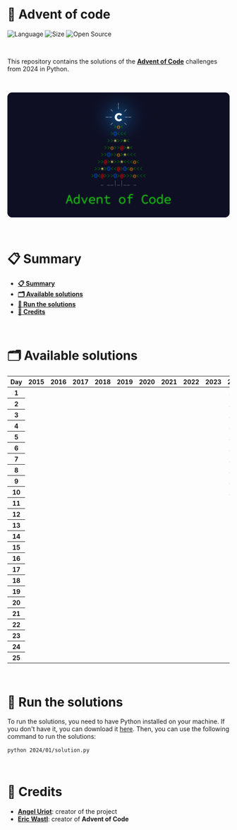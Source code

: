 # 🎄 Advent of code

![Language](https://img.shields.io/badge/Language-Python-f2cb1b)
![Size](https://img.shields.io/badge/Size-2.7Mo-f12222)
![Open Source](https://badges.frapsoft.com/os/v2/open-source.svg?v=103)

<br/>

This repository contains the solutions of the [**Advent of Code**](https://adventofcode.com/) challenges from 2024 in Python.

<br/>

<p align="center">
	<img src="resources/misc/thumbnail.png" width="750">
</p>

<br/>

# 📋 Summary

* **[📋 Summary](#-summary)**
* **[🗂️ Available solutions](#-available-solution)**
* **[🚀 Run the solutions](#-run-the-solutions)**
* **[🙏 Credits](#-credits)**

<br/>

# 🗂️ Available solutions

<table style="border-collapse: collapse; text-align: center;">
	<thead>
		<tr>
		<th style="text-align:center">Day</th>
		<th style="text-align:center">2015</th>
		<th style="text-align:center">2016</th>
		<th style="text-align:center">2017</th>
		<th style="text-align:center">2018</th>
		<th style="text-align:center">2019</th>
		<th style="text-align:center">2020</th>
		<th style="text-align:center">2021</th>
		<th style="text-align:center">2022</th>
		<th style="text-align:center">2023</th>
		<th style="text-align:center">2024</th>
		</tr>
	</thead>
	<tbody>
		<tr>
			<th style="text-align:center">1</th>
			<td style="text-align:center"></td>
			<td style="text-align:center"></td>
			<td style="text-align:center"></td>
			<td style="text-align:center"></td>
			<td style="text-align:center"></td>
			<td style="text-align:center"></td>
			<td style="text-align:center"></td>
			<td style="text-align:center"></td>
			<td style="text-align:center"></td>
			<td style="text-align:center"><a href="2024/01/solution.p"><b>✱ ✱</b></a></td>
		</tr>
		<tr>
			<th style="text-align:center">2</th>
			<td style="text-align:center"></td>
			<td style="text-align:center"></td>
			<td style="text-align:center"></td>
			<td style="text-align:center"></td>
			<td style="text-align:center"></td>
			<td style="text-align:center"></td>
			<td style="text-align:center"></td>
			<td style="text-align:center"></td>
			<td style="text-align:center"></td>
			<td style="text-align:center"><a href="2024/02/solution.p"><b>✱ ✱</b></a></td>
		</tr>
		<tr>
			<th style="text-align:center">3</th>
			<td style="text-align:center"></td>
			<td style="text-align:center"></td>
			<td style="text-align:center"></td>
			<td style="text-align:center"></td>
			<td style="text-align:center"></td>
			<td style="text-align:center"></td>
			<td style="text-align:center"></td>
			<td style="text-align:center"></td>
			<td style="text-align:center"></td>
			<td style="text-align:center"><a href="2024/03/solution.p"><b>✱ ✱</b></a></td>
		</tr>
		<tr>
			<th style="text-align:center">4</th>
			<td style="text-align:center"></td>
			<td style="text-align:center"></td>
			<td style="text-align:center"></td>
			<td style="text-align:center"></td>
			<td style="text-align:center"></td>
			<td style="text-align:center"></td>
			<td style="text-align:center"></td>
			<td style="text-align:center"></td>
			<td style="text-align:center"></td>
			<td style="text-align:center"><a href="2024/04/solution.p"><b>✱ ✱</b></a></td>
		</tr>
		<tr>
			<th style="text-align:center">5</th>
			<td style="text-align:center"></td>
			<td style="text-align:center"></td>
			<td style="text-align:center"></td>
			<td style="text-align:center"></td>
			<td style="text-align:center"></td>
			<td style="text-align:center"></td>
			<td style="text-align:center"></td>
			<td style="text-align:center"></td>
			<td style="text-align:center"></td>
			<td style="text-align:center"><a href="2024/05/solution.p"><b>✱ ✱</b></a></td>
		</tr>
		<tr>
			<th style="text-align:center">6</th>
			<td style="text-align:center"></td>
			<td style="text-align:center"></td>
			<td style="text-align:center"></td>
			<td style="text-align:center"></td>
			<td style="text-align:center"></td>
			<td style="text-align:center"></td>
			<td style="text-align:center"></td>
			<td style="text-align:center"></td>
			<td style="text-align:center"></td>
			<td style="text-align:center"><a href="2024/06/solution.p"><b>✱ ✱</b></a></td>
		</tr>
		<tr>
			<th style="text-align:center">7</th>
			<td style="text-align:center"></td>
			<td style="text-align:center"></td>
			<td style="text-align:center"></td>
			<td style="text-align:center"></td>
			<td style="text-align:center"></td>
			<td style="text-align:center"></td>
			<td style="text-align:center"></td>
			<td style="text-align:center"></td>
			<td style="text-align:center"></td>
			<td style="text-align:center"><a href="2024/07/solution.p"><b>✱ ✱</b></a></td>
		</tr>
		<tr>
			<th style="text-align:center">8</th>
			<td style="text-align:center"></td>
			<td style="text-align:center"></td>
			<td style="text-align:center"></td>
			<td style="text-align:center"></td>
			<td style="text-align:center"></td>
			<td style="text-align:center"></td>
			<td style="text-align:center"></td>
			<td style="text-align:center"></td>
			<td style="text-align:center"></td>
			<td style="text-align:center"><a href="2024/08/solution.p"><b>✱ ✱</b></a></td>
		</tr>
		<tr>
			<th style="text-align:center">9</th>
			<td style="text-align:center"></td>
			<td style="text-align:center"></td>
			<td style="text-align:center"></td>
			<td style="text-align:center"></td>
			<td style="text-align:center"></td>
			<td style="text-align:center"></td>
			<td style="text-align:center"></td>
			<td style="text-align:center"></td>
			<td style="text-align:center"></td>
			<td style="text-align:center"><a href="2024/09/solution.p"><b>✱ ✱</b></a></td>
		</tr>
		<tr>
			<th style="text-align:center">10</th>
			<td style="text-align:center"></td>
			<td style="text-align:center"></td>
			<td style="text-align:center"></td>
			<td style="text-align:center"></td>
			<td style="text-align:center"></td>
			<td style="text-align:center"></td>
			<td style="text-align:center"></td>
			<td style="text-align:center"></td>
			<td style="text-align:center"></td>
			<td style="text-align:center"><a href="2024/10/solution.p"><b>✱ ✱</b></a></td>
		</tr>
		<tr>
			<th style="text-align:center">11</th>
			<td style="text-align:center"></td>
			<td style="text-align:center"></td>
			<td style="text-align:center"></td>
			<td style="text-align:center"></td>
			<td style="text-align:center"></td>
			<td style="text-align:center"></td>
			<td style="text-align:center"></td>
			<td style="text-align:center"></td>
			<td style="text-align:center"></td>
			<td style="text-align:center"></td>
		</tr>
		<tr>
			<th style="text-align:center">12</th>
			<td style="text-align:center"></td>
			<td style="text-align:center"></td>
			<td style="text-align:center"></td>
			<td style="text-align:center"></td>
			<td style="text-align:center"></td>
			<td style="text-align:center"></td>
			<td style="text-align:center"></td>
			<td style="text-align:center"></td>
			<td style="text-align:center"></td>
			<td style="text-align:center"></td>
		</tr>
		<tr>
			<th style="text-align:center">13</th>
			<td style="text-align:center"></td>
			<td style="text-align:center"></td>
			<td style="text-align:center"></td>
			<td style="text-align:center"></td>
			<td style="text-align:center"></td>
			<td style="text-align:center"></td>
			<td style="text-align:center"></td>
			<td style="text-align:center"></td>
			<td style="text-align:center"></td>
			<td style="text-align:center"></td>
		</tr>
		<tr>
			<th style="text-align:center">14</th>
			<td style="text-align:center"></td>
			<td style="text-align:center"></td>
			<td style="text-align:center"></td>
			<td style="text-align:center"></td>
			<td style="text-align:center"></td>
			<td style="text-align:center"></td>
			<td style="text-align:center"></td>
			<td style="text-align:center"></td>
			<td style="text-align:center"></td>
			<td style="text-align:center"></td>
		</tr>
		<tr>
			<th style="text-align:center">15</th>
			<td style="text-align:center"></td>
			<td style="text-align:center"></td>
			<td style="text-align:center"></td>
			<td style="text-align:center"></td>
			<td style="text-align:center"></td>
			<td style="text-align:center"></td>
			<td style="text-align:center"></td>
			<td style="text-align:center"></td>
			<td style="text-align:center"></td>
			<td style="text-align:center"></td>
		</tr>
		<tr>
			<th style="text-align:center">16</th>
			<td style="text-align:center"></td>
			<td style="text-align:center"></td>
			<td style="text-align:center"></td>
			<td style="text-align:center"></td>
			<td style="text-align:center"></td>
			<td style="text-align:center"></td>
			<td style="text-align:center"></td>
			<td style="text-align:center"></td>
			<td style="text-align:center"></td>
			<td style="text-align:center"></td>
		</tr>
		<tr>
			<th style="text-align:center">17</th>
			<td style="text-align:center"></td>
			<td style="text-align:center"></td>
			<td style="text-align:center"></td>
			<td style="text-align:center"></td>
			<td style="text-align:center"></td>
			<td style="text-align:center"></td>
			<td style="text-align:center"></td>
			<td style="text-align:center"></td>
			<td style="text-align:center"></td>
			<td style="text-align:center"></td>
		</tr>
		<tr>
			<th style="text-align:center">18</th>
			<td style="text-align:center"></td>
			<td style="text-align:center"></td>
			<td style="text-align:center"></td>
			<td style="text-align:center"></td>
			<td style="text-align:center"></td>
			<td style="text-align:center"></td>
			<td style="text-align:center"></td>
			<td style="text-align:center"></td>
			<td style="text-align:center"></td>
			<td style="text-align:center"></td>
		</tr>
		<tr>
			<th style="text-align:center">19</th>
			<td style="text-align:center"></td>
			<td style="text-align:center"></td>
			<td style="text-align:center"></td>
			<td style="text-align:center"></td>
			<td style="text-align:center"></td>
			<td style="text-align:center"></td>
			<td style="text-align:center"></td>
			<td style="text-align:center"></td>
			<td style="text-align:center"></td>
			<td style="text-align:center"></td>
		</tr>
		<tr>
			<th style="text-align:center">20</th>
			<td style="text-align:center"></td>
			<td style="text-align:center"></td>
			<td style="text-align:center"></td>
			<td style="text-align:center"></td>
			<td style="text-align:center"></td>
			<td style="text-align:center"></td>
			<td style="text-align:center"></td>
			<td style="text-align:center"></td>
			<td style="text-align:center"></td>
			<td style="text-align:center"></td>
		</tr>
		<tr>
			<th style="text-align:center">21</th>
			<td style="text-align:center"></td>
			<td style="text-align:center"></td>
			<td style="text-align:center"></td>
			<td style="text-align:center"></td>
			<td style="text-align:center"></td>
			<td style="text-align:center"></td>
			<td style="text-align:center"></td>
			<td style="text-align:center"></td>
			<td style="text-align:center"></td>
			<td style="text-align:center"></td>
		</tr>
		<tr>
			<th style="text-align:center">22</th>
			<td style="text-align:center"></td>
			<td style="text-align:center"></td>
			<td style="text-align:center"></td>
			<td style="text-align:center"></td>
			<td style="text-align:center"></td>
			<td style="text-align:center"></td>
			<td style="text-align:center"></td>
			<td style="text-align:center"></td>
			<td style="text-align:center"></td>
			<td style="text-align:center"></td>
		</tr>
		<tr>
			<th style="text-align:center">23</th>
			<td style="text-align:center"></td>
			<td style="text-align:center"></td>
			<td style="text-align:center"></td>
			<td style="text-align:center"></td>
			<td style="text-align:center"></td>
			<td style="text-align:center"></td>
			<td style="text-align:center"></td>
			<td style="text-align:center"></td>
			<td style="text-align:center"></td>
			<td style="text-align:center"></td>
		</tr>
		<tr>
			<th style="text-align:center">24</th>
			<td style="text-align:center"></td>
			<td style="text-align:center"></td>
			<td style="text-align:center"></td>
			<td style="text-align:center"></td>
			<td style="text-align:center"></td>
			<td style="text-align:center"></td>
			<td style="text-align:center"></td>
			<td style="text-align:center"></td>
			<td style="text-align:center"></td>
			<td style="text-align:center"></td>
		</tr>
		<tr>
			<th style="text-align:center">25</th>
			<td style="text-align:center"></td>
			<td style="text-align:center"></td>
			<td style="text-align:center"></td>
			<td style="text-align:center"></td>
			<td style="text-align:center"></td>
			<td style="text-align:center"></td>
			<td style="text-align:center"></td>
			<td style="text-align:center"></td>
			<td style="text-align:center"></td>
			<td style="text-align:center"></td>
		</tr>
	</tbody>
</table>

<br/>

# 🚀 Run the solutions

To run the solutions, you need to have Python installed on your machine. If you don't have it, you can download it [here](https://www.python.org/downloads/). Then, you can use the following command to run the solutions:

```console
python 2024/01/solution.py
```

<br/>

# 🙏 Credits

* [**Angel Uriot**](https://github.com/angeluriot): creator of the project
* [**Eric Wastl**](https://github.com/topaz): creator of **Advent of Code**
